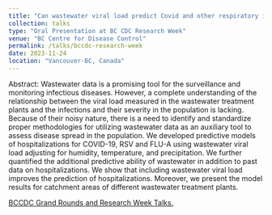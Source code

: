 ```yaml
---
title: "Can wastewater viral load predict Covid and other respiratory infections hospitalizations?"
collection: talks
type: "Oral Presentation at BC CDC Research Week"
venue: "BC Centre for Disease Control"
permalink: /talks/bccdc-research-week
date: 2023-11-24
location: "Vancouver-BC, Canada"
---
```


Abstract: Wastewater data is a promising tool for the surveillance and monitoring infectious diseases. 
However, a complete understanding of the relationship between the viral load measured in the wastewater 
treatment plants and the infections and their severity in the population is lacking. Because of their 
noisy nature, there is a need to identify and standardize proper methodologies for utilizing wastewater 
data as an auxiliary tool to assess disease spread in the population. We developed predictive models of 
hospitalizations for COVID-19, RSV and FLU-A using wastewater viral load adjusting for humidity, 
temperature, and precipitation. We further quantified the additional predictive ability of wastewater
in addition to past data on hospitalizations. We show that including wastewater viral load improves the 
prediction of hospitalizations. 
Moreover, we present the model results for catchment areas of different wastewater treatment plants.

[BCCDC Grand Rounds and Research Week Talks.](https://nexuswebcast.mediasite.com/mediasite/Showcase/bc-cdc-showcase/Presentation/d1719ec2f02a462baddff6f17ed1e1af1d/Channel/96ad3638860240769f34ab0ed8ca8d635f)
